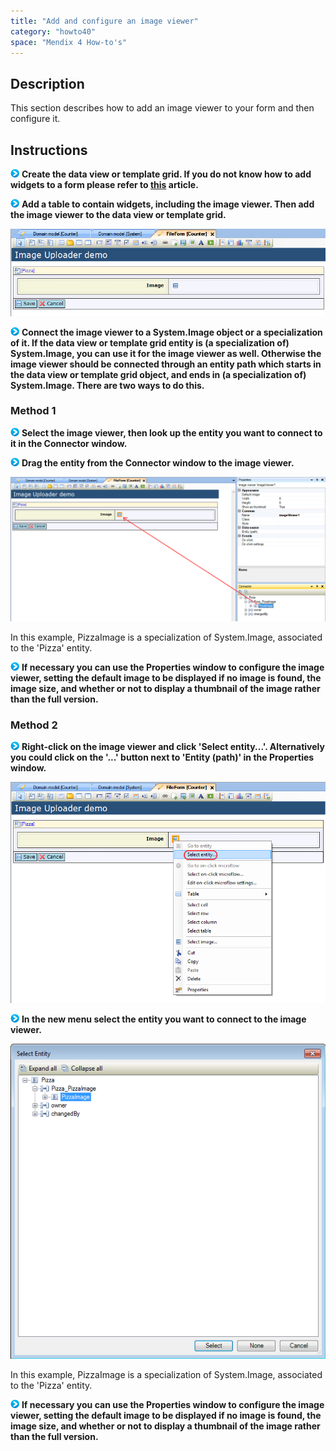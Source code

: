 ```yaml
---
title: "Add and configure an image viewer"
category: "howto40"
space: "Mendix 4 How-to's"
---
```

## Description

This section describes how to add an image viewer to your form and then configure it.

## Instructions

![](attachments/819203/917932.png) **Create the data view or template grid. If you do not know how to add widgets to a form please refer to [this](add-a-widget-to-a-form) article.**

![](attachments/819203/917932.png) **Add a table to contain widgets, including the image viewer. Then add the image viewer to the data view or template grid.**

![](attachments/2621464/2752660.png)

![](attachments/819203/917932.png) **Connect the image viewer to a System.Image object or a specialization of it. If the data view or template grid entity is (a specialization of) System.Image, you can use it for the image viewer as well. Otherwise the image viewer should be connected through an entity path which starts in the data view or template grid object, and ends in (a specialization of) System.Image. There are two ways to do this.**

### Method 1

![](attachments/819203/917932.png) **Select the image viewer, then look up the entity you want to connect to it in the Connector window.**

![](attachments/819203/917932.png) **Drag the entity from the Connector window to the image viewer.**

![](attachments/2621464/2752661.png)

In this example, PizzaImage is a specialization of System.Image, associated to the 'Pizza' entity.

![](attachments/819203/917932.png) **If necessary you can use the Properties window to configure the image viewer, setting the default image to be displayed if no image is found, the image size, and whether or not to display a thumbnail of the image rather than the full version.**

### Method 2

![](attachments/819203/917932.png) **Right-click on the image viewer and click 'Select entity...'. Alternatively you could click on the '...' button next to 'Entity (path)' in the Properties window.**

![](attachments/2621464/2752658.png)

![](attachments/819203/917932.png) **In the new menu select the entity you want to connect to the image viewer.**

![](attachments/2621464/2752663.png)

In this example, PizzaImage is a specialization of System.Image, associated to the 'Pizza' entity.

![](attachments/819203/917932.png) **If necessary you can use the Properties window to configure the image viewer, setting the default image to be displayed if no image is found, the image size, and whether or not to display a thumbnail of the image rather than the full version.**

